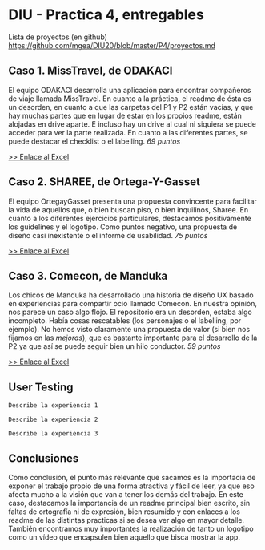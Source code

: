 # DIU - Practica 4, entregables

Lista de proyectos (en github) https://github.com/mgea/DIU20/blob/master/P4/proyectos.md


## Caso 1. MissTravel, de ODAKACI

El equipo ODAKACI desarrolla una aplicación para encontrar compañeros de viaje llamada MissTravel. En cuanto a la práctica, el readme de ésta es un desorden, en cuanto a que las carpetas del P1 y P2 están vacías, y que hay muchas partes que en lugar de estar en los propios readme, están alojadas en drive aparte. E incluso hay un drive al cual ni siquiera se puede acceder para ver la parte realizada. En cuanto a las diferentes partes, se puede destacar el checklist o el labelling. *69 puntos*

[>> Enlace al Excel](https://github.com/IvanitiX/DIU20/blob/master/P4/DIU1.ODAKACI_review.xls)


## Caso 2. SHAREE, de Ortega-Y-Gasset

El equipo OrtegayGasset presenta una propuesta convincente para facilitar la vida de aquellos que, o bien buscan piso, o bien inquilinos, Sharee. En cuanto a los diferentes ejercicios particulares, destacamos positivamente los guidelines y el logotipo. Como puntos negativo, una propuesta de diseño casi inexistente o el informe de usabilidad. *75 puntos*

[>> Enlace al Excel](https://github.com/IvanitiX/DIU20/blob/master/P4/DIU2.Ortega-Y-Gasset_review.xls)


## Caso 3. Comecon, de Manduka

Los chicos de Manduka ha desarrollado una historia de diseño UX basado en experiencias para compartir ocio llamado Comecon. En nuestra opinión, nos parece un caso algo flojo. El repositorio era un desorden, estaba algo incompleto. Había cosas rescatables (los personajes o el labelling, por ejemplo). No hemos visto claramente una propuesta de valor (si bien nos fijamos en las *mejoras*), que es bastante importante para el desarrollo de la P2 ya que así se puede seguir bien un hilo conductor. *59 puntos*

[>> Enlace al Excel](https://github.com/IvanitiX/DIU20/blob/master/P4/DIU3.Manduka_review.xlsx)

## User Testing

	Describe la experiencia 1

	Describe la experiencia 2

	Describe la experiencia 3


## Conclusiones
Como conclusión, el punto más relevante que sacamos es la importacia de exponer el trabajo propio de una forma atractiva y fácil de leer, ya que eso afecta mucho a la visión que van a tener los demás del trabajo. 
En este caso, destacamos la importancia de un readme principal bien escrito, sin faltas de ortografía ni de expresión, bien resumido y con enlaces a los readme de las distintas practicas si se desea ver algo en mayor detalle. También encontramos muy importantes la realización de tanto un logotipo como un vídeo que encapsulen bien aquello que bisca mostrar la app.
